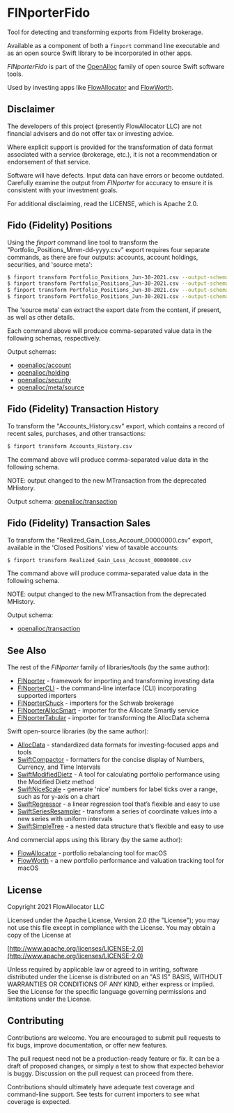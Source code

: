 # FINporterFido

Tool for detecting and transforming exports from Fidelity brokerage.

Available as a component of both a `finport` command line executable and as an open source Swift library to be incorporated in other apps.

_FINporterFido_ is part of the [OpenAlloc](https://github.com/openalloc) family of open source Swift software tools.

Used by investing apps like [FlowAllocator](https://flowallocator.app/FlowAllocator/index.html) and [FlowWorth](https://flowallocator.app/FlowWorth/index.html).

## Disclaimer

The developers of this project (presently FlowAllocator LLC) are not financial advisers and do not offer tax or investing advice. 

Where explicit support is provided for the transformation of data format associated with a service (brokerage, etc.), it is not a recommendation or endorsement of that service.

Software will have defects. Input data can have errors or become outdated. Carefully examine the output from _FINporter_ for accuracy to ensure it is consistent with your investment goals.

For additional disclaiming, read the LICENSE, which is Apache 2.0.

## Fido (Fidelity) Positions

Using the _finport_ command line tool to transform the "Portfolio_Positions_Mmm-dd-yyyy.csv" export requires four separate commands, as there are four outputs: accounts, account holdings, securities, and 'source meta':

```bash
$ finport transform Portfolio_Positions_Jun-30-2021.csv --output-schema openalloc/account
$ finport transform Portfolio_Positions_Jun-30-2021.csv --output-schema openalloc/holding
$ finport transform Portfolio_Positions_Jun-30-2021.csv --output-schema openalloc/security
$ finport transform Portfolio_Positions_Jun-30-2021.csv --output-schema openalloc/meta/source
```

The 'source meta' can extract the export date from the content, if present, as well as other details.

Each command above will produce comma-separated value data in the following schemas, respectively.

Output schemas: 
* [openalloc/account](https://github.com/openalloc/AllocData#maccount)
* [openalloc/holding](https://github.com/openalloc/AllocData#mholding)
* [openalloc/security](https://github.com/openalloc/AllocData#msecurity)
* [openalloc/meta/source](https://github.com/openalloc/AllocData#msourcemeta)

## Fido (Fidelity) Transaction History

To transform the "Accounts_History.csv" export, which contains a record of recent sales, purchases, and other transactions:

```bash
$ finport transform Accounts_History.csv
```

The command above will produce comma-separated value data in the following schema.

NOTE: output changed to the new MTransaction from the deprecated MHistory.

Output schema:  [openalloc/transaction](https://github.com/openalloc/AllocData#mtransaction)

## Fido (Fidelity) Transaction Sales

To transform the "Realized_Gain_Loss_Account_00000000.csv" export, available in the 'Closed Positions' view of taxable accounts:

```bash
$ finport transform Realized_Gain_Loss_Account_00000000.csv
```

The command above will produce comma-separated value data in the following schema.

NOTE: output changed to the new MTransaction from the deprecated MHistory.

Output schema: 
* [openalloc/transaction](https://github.com/openalloc/AllocData#mtransaction)

## See Also

The rest of the _FINporter_ family of libraries/tools (by the same author):

* [FINporter](https://github.com/openalloc/FINporter) - framework for importing and transforming investing data
* [FINporterCLI](https://github.com/openalloc/FINporterCLI) - the command-line interface (CLI) incorporating supported importers
* [FINporterChuck](https://github.com/openalloc/FINporterChuck) - importers for the Schwab brokerage
* [FINporterAllocSmart](https://github.com/openalloc/FINporterAllocSmart) - importer for the Allocate Smartly service
* [FINporterTabular](https://github.com/openalloc/FINporterTabular) - importer for transforming the AllocData schema

Swift open-source libraries (by the same author):

* [AllocData](https://github.com/openalloc/AllocData) - standardized data formats for investing-focused apps and tools
* [SwiftCompactor](https://github.com/openalloc/SwiftCompactor) - formatters for the concise display of Numbers, Currency, and Time Intervals
* [SwiftModifiedDietz](https://github.com/openalloc/SwiftModifiedDietz) - A tool for calculating portfolio performance using the Modified Dietz method
* [SwiftNiceScale](https://github.com/openalloc/SwiftNiceScale) - generate 'nice' numbers for label ticks over a range, such as for y-axis on a chart
* [SwiftRegressor](https://github.com/openalloc/SwiftRegressor) - a linear regression tool that’s flexible and easy to use
* [SwiftSeriesResampler](https://github.com/openalloc/SwiftSeriesResampler) - transform a series of coordinate values into a new series with uniform intervals
* [SwiftSimpleTree](https://github.com/openalloc/SwiftSimpleTree) - a nested data structure that’s flexible and easy to use

And commercial apps using this library (by the same author):

* [FlowAllocator](https://flowallocator.app/FlowAllocator/index.html) - portfolio rebalancing tool for macOS
* [FlowWorth](https://flowallocator.app/FlowWorth/index.html) - a new portfolio performance and valuation tracking tool for macOS


## License

Copyright 2021 FlowAllocator LLC

Licensed under the Apache License, Version 2.0 (the "License"); you may not use this file except in compliance with the License. You may obtain a copy of the License at

[http://www.apache.org/licenses/LICENSE-2.0](http://www.apache.org/licenses/LICENSE-2.0)

Unless required by applicable law or agreed to in writing, software distributed under the License is distributed on an "AS IS" BASIS, WITHOUT WARRANTIES OR CONDITIONS OF ANY KIND, either express or implied. See the License for the specific language governing permissions and limitations under the License.

## Contributing

Contributions are welcome. You are encouraged to submit pull requests to fix bugs, improve documentation, or offer new features. 

The pull request need not be a production-ready feature or fix. It can be a draft of proposed changes, or simply a test to show that expected behavior is buggy. Discussion on the pull request can proceed from there.

Contributions should ultimately have adequate test coverage and command-line support. See tests for current importers to see what coverage is expected.







